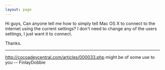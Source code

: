 ```yaml
---
layout: page
---
```


Hi guys,
Can anyone tell me how to simply tell Mac OS X to connect to the internet using the current settings?
I don't need to change any of the users settings, I just want it to connect.

Thanks.

----

http://cocoadevcentral.com/articles/000033.php might be of some use to you
-- FinlayDobbie
